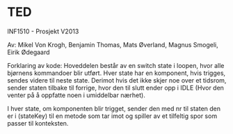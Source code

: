 TED
===

INF1510 - Prosjekt
V2013

Av:
  Mikel Von Krogh,
  Benjamin Thomas,
  Mats Øverland,
  Magnus Smogeli,
  Eirik Ødegaard

Forklaring av kode:
Hoveddelen består av en switch state i loopen, hvor alle bjørnens kommandoer blir utført.
Hver state har en komponent, hvis trigges, sendes videre til neste state. Derimot hvis det ikke skjer
noe over et tidsrom, sender staten tilbake til forrige, hvor den til slutt ender opp i IDLE (Hvor den venter på å
oppfatte noen i umiddelbar nærhet).

I hver state, om komponenten blir trigget, sender den med nr til staten den er i (stateKey) til en metode som
tar imot og spiller av et tilfeltig spor som passer til konteksten.
